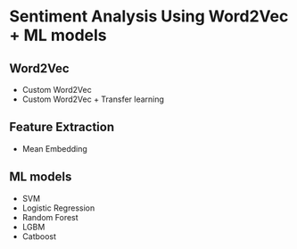 # Sentiment Analysis Using Word2Vec + ML models

## Word2Vec
- Custom Word2Vec
- Custom Word2Vec + Transfer learning

## Feature Extraction
- Mean Embedding

## ML models
- SVM
- Logistic Regression
- Random Forest
- LGBM
- Catboost
